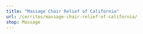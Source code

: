 ```yaml
---
title: "Massage Chair Relief of California"
url: /cerritos/massage-chair-relief-of-california/
shop: Massage
---
```

